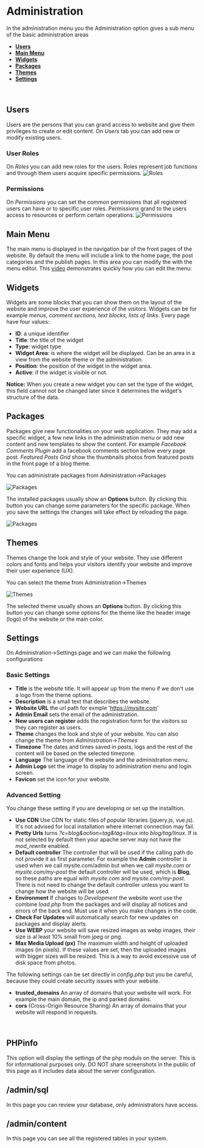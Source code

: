 
# Administration

In the administration menu you the Administration option gives a sub menu of the basic administration areas

- [**Users**](#users)
- [**Main Menu**](#main-menu)
- [**Widgets**](#widgets)
- [**Packages**](#packages)
- [**Themes**](#themes)
- [**Settings**](#settings)
<br>


## Users

Users are the persons that you can grand access to website and give them privileges to create or edit content. On *Users* tab you can add new or modify existing users.

### User Roles

On *Roles* you can add new roles for the users. Roles represent job functions and through them users acquire specific permissions.
![Roles](assets/user-roles.png)

### Permissions

On *Permissions* you can set the common permissions that all registered users can have or to specific user roles. Permissions grand to the users access to resources or perform certain operations.
![Permissions](assets/user-permissions.png)
<br>

## Main Menu
The main menu is displayed in the navigation bar of the front pages of the website. By default the menu will include a link to the home page, the post categories and the publish pages. In this area you can modify the with the menu editor.
This [video](https://www.youtube.com/watch?v=CFIQ-DWoeMY) demonstrates quickly how you can edit the menu:
<br>

## Widgets

Widgets are some blocks that you can show them on the layout of the website and improve the user experience of the visitors. Widgets can be for example *menus, comment sections, text blocks, lists of links*.
Every page have four values:
- **ID**: a unique identifier
- **Title**: the title of the widget
- **Type**: widget type
- **Widget Area**: is where the widget will be displayed. Can be an area in a view from the website theme or the administration.
- **Position**: the position of the widget in the widget area.
- **Active**: if the widget is visible or not.

**Notice:** When you create a new widget you can set the type of the widget, this field cannot not be changed later since it determines the widget's structure of the data.
<br>

## Packages

Packages give new functionalities on your web application. They may add a specific widget, a few new links in the administration menu or add new content and new templates to show the content.
For example *Facebook Comments Plugin* add a facebook comments section below every page post. *Featured Posts Grid* show the thumbnails photos from featured posts in the front page of a blog theme.

You can administrate packages from Administration->Packages

![Packages](assets/packages.png)

The installed packages usually show an **Options** button. By clicking this button you can change some  parameters for the specific package. When you save the settings the changes will take effect by reloading the page.

![Packages](assets/packages-options.png)
<br>

## Themes

Themes change the look and style of your website. They use different colors and fonts and helps your visitors identify your website and improve their user experience (UX).

You can select the theme from Administration->Themes

![Themes](assets/themes.png)

The selected theme usually shows an **Options** button. By clicking this button you can change some  options for the theme like the header image (logo) of the website or the main color.
<br>

## Settings

On Administration->Settings page and we can make the following configurations

### Basic Settings

- **Title** is the website title. It will appear up from the menu if we don't use a logo from the theme options.
- **Description** is a small text that describes the website.
- **Website URL** the url path for exmple 'https://mysite.com'
- **Admin Email** sets the email of the administration.
- **New users can register** adds the registration form for the visitors so they can register as users.
- **Theme** changes the look and style of your website. You can also change the theme from *Administration->Themes*
- **Timezone** The dates and times saved in posts, logs and the rest of the content will be based on the selected timezone.
- **Language** The language of the website and the administration menu.
- **Admin Logo** set the image to display to administration menu and login screen.
- **Favicon** set the icon for your website.

### Advanced Setting

You change these setting if you are developing or set up the installtion.

- **Use CDN** Use CDN for static files of popular libraries (jquery.js, vue.js). It's not advised for local installation where internet connection may fail.
- **Pretty Urls** turns *?c=blog&action=tag&tag=linux* into *blog/tag/linux*. If is not selected by default then your apache server may not have the *mod_rewrite* enabled.
- **Default controller** The controller that will be used if the calling path do not provide it as first parameter. For example the **Admin** controller is used when we call mysite.com/admin but when we call *mysite.com* or *mysite.com/my-post* the default controller will be used, which is **Blog**, so these paths are egual with *mysite.com* and *mysite.com/my-post*. There is not need to change the default controller unless you want to change how the website will be used.
- **Environment** If changes to *Development* the website wont use the combine *load.php* from the packages and will display all notices and errors of the back end. Must use it when you make changes in the code.
- **Check For Updates** will automatically search for new updates on packages and display alerts.
- **Use WEBP** your website will save resized images as webp images, their size is al least 10% small from jpeg or png.
- **Max Media Upload (px)** The maximum width and height of uploaded images (in pixels). If these values are set, then the uploaded images with bigger sizes will be resized. This is a way to avoid excessive use of disk space from photos.

The following settings can be set directly in *config.php* but you be careful, because they could create security issues with your website.

- **trusted_domains** An array of domains that your website will work. For example the main domain, the ip and parked domains.
- **cors** (Cross-Origin Resource Sharing) An array of domains that your website will respond in requests.
<br>

## PHPinfo

This option will display the settings of the php moduls on the server. This is for informational purposes only. DO NOT share screenshots in the public of this page as it includes data about the server configuration.

## /admin/sql

In this page you can review your database, only administrators have access.

## /admin/content

In this page you can see all the registered tables in your system.
